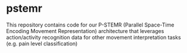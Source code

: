 # pstemr
This repository contains code for our P-STEMR (Parallel Space-Time Encoding Movement Representation) architecture that leverages action/activity recognition data for other movement interpretation tasks (e.g. pain level classification)
